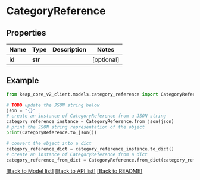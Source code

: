# CategoryReference


## Properties

Name | Type | Description | Notes
------------ | ------------- | ------------- | -------------
**id** | **str** |  | [optional] 

## Example

```python
from keap_core_v2_client.models.category_reference import CategoryReference

# TODO update the JSON string below
json = "{}"
# create an instance of CategoryReference from a JSON string
category_reference_instance = CategoryReference.from_json(json)
# print the JSON string representation of the object
print(CategoryReference.to_json())

# convert the object into a dict
category_reference_dict = category_reference_instance.to_dict()
# create an instance of CategoryReference from a dict
category_reference_from_dict = CategoryReference.from_dict(category_reference_dict)
```
[[Back to Model list]](../README.md#documentation-for-models) [[Back to API list]](../README.md#documentation-for-api-endpoints) [[Back to README]](../README.md)


